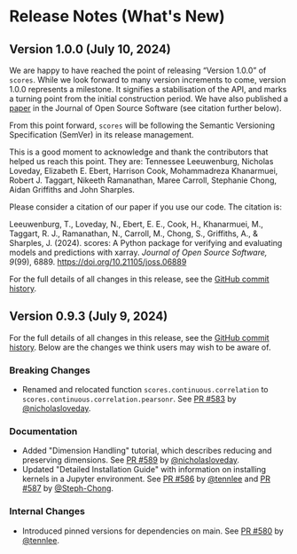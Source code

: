 # Release Notes (What's New)

## Version 1.0.0 (July 10, 2024)

We are happy to have reached the point of releasing “Version 1.0.0” of `scores`. While we look forward to many version increments to come, version 1.0.0 represents a milestone. It signifies a stabilisation of the API, and marks a turning point from the initial construction period. We have also published a [paper](https://doi.org/10.21105/joss.06889) in the Journal of Open Source Software (see citation further below).

From this point forward, `scores` will be following the Semantic Versioning Specification (SemVer) in its release management. 

This is a good moment to acknowledge and thank the contributors that helped us reach this point. They are: Tennessee Leeuwenburg, Nicholas Loveday, Elizabeth E. Ebert, Harrison Cook, Mohammadreza Khanarmuei, Robert J. Taggart, Nikeeth Ramanathan, Maree Carroll, Stephanie Chong, Aidan Griffiths and John Sharples.

Please consider a citation of our paper if you use our code. The citation is:

Leeuwenburg, T., Loveday, N., Ebert, E. E., Cook, H., Khanarmuei, M., Taggart, R. J., Ramanathan, N., Carroll, M., Chong, S., Griffiths, A., & Sharples, J. (2024). scores: A Python package for verifying and evaluating models and predictions with xarray. *Journal of Open Source Software, 9*(99), 6889. https://doi.org/10.21105/joss.06889

For the full details of all changes in this release, see the [GitHub commit history](https://github.com/nci/scores/compare/0.9.3...1.0.0). 

## Version 0.9.3 (July 9, 2024)

For the full details of all changes in this release, see the [GitHub commit history](https://github.com/nci/scores/compare/0.9.2...0.9.3). Below are the changes we think users may wish to be aware of.

### Breaking Changes

- Renamed and relocated function `scores.continuous.correlation` to `scores.continuous.correlation.pearsonr`. See [PR #583](https://github.com/nci/scores/pull/583) by [@nicholasloveday](https://github.com/nicholasloveday). 

### Documentation

- Added "Dimension Handling" tutorial, which describes reducing and preserving dimensions. See [PR #589](https://github.com/nci/scores/pull/589) by [@nicholasloveday](https://github.com/nicholasloveday).
- Updated "Detailed Installation Guide" with information on installing kernels in a Jupyter environment. See [PR #586](https://github.com/nci/scores/pull/586) by [@tennlee](https://github.com/tennlee) and [PR #587](https://github.com/nci/scores/pull/587) by [@Steph-Chong](https://github.com/Steph-Chong).

### Internal Changes

- Introduced pinned versions for dependencies on main. See [PR #580](https://github.com/nci/scores/pull/580)  by [@tennlee](https://github.com/tennlee).

